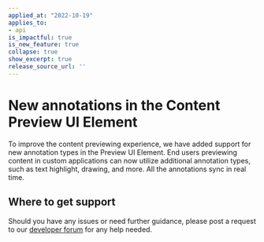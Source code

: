 ```yaml
---
applied_at: "2022-10-19"
applies_to: 
- api
is_impactful: true
is_new_feature: true
collapse: true
show_excerpt: true
release_source_url: ''
---
```


# New annotations in the Content Preview UI Element

To improve the content previewing experience, we have added support for new
annotation types in the Preview UI Element.
End users previewing content in custom applications can now utilize additional
annotation types, such as text highlight, drawing, and more. All the annotations
sync in real time.

## Where to get support

Should you have any issues or need further guidance, please post a request to
our [developer forum][1] for any help needed.

[1]: https://support.box.com/hc/en-us/community/topics/360001932973-Platform-and-Developer-Forum